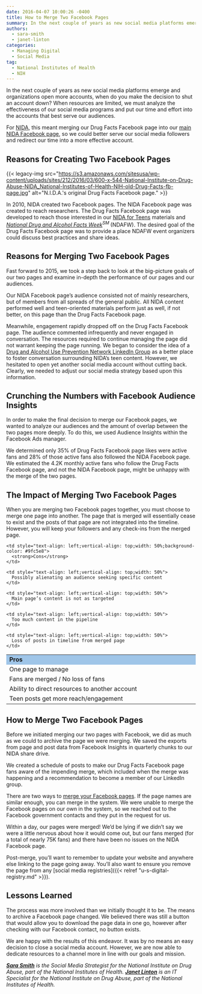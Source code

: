 ```yaml
---
date: 2016-04-07 10:00:26 -0400
title: How to Merge Two Facebook Pages
summary: In the next couple of years as new social media platforms emerge and organizations open more accounts, when do you make the decision to shut an account down? When resources are limited, we must analyze the effectiveness of our social media programs and put our time and effort into the accounts that best serve our
authors:
  - sara-smith
  - janet-linton
categories:
  - Managing Digital
  - Social Media
tag:
  - National Institutes of Health
  - NIH
---
```


In the next couple of years as new social media platforms emerge and organizations open more accounts, when do you make the decision to shut an account down? When resources are limited, we must analyze the effectiveness of our social media programs and put our time and effort into the accounts that best serve our audiences.

For [NIDA](https://www.drugabuse.gov/), this meant merging our Drug Facts Facebook page into our [main NIDA Facebook page](https://www.facebook.com/NIDANIH), so we could better serve our social media followers and redirect our time into a more effective account.

## Reasons for Creating Two Facebook Pages

{{< legacy-img src="https://s3.amazonaws.com/sitesusa/wp-content/uploads/sites/212/2016/03/600-x-544-National-Institute-on-Drug-Abuse-NIDA_National-Institutes-of-Health-NIH-old-Drug-Facts-fb-page.jpg" alt="N.I.D.A.'s original Drug Facts Facebook page." >}}

In 2010, NIDA created two Facebook pages. The NIDA Facebook page was created to reach researchers. The Drug Facts Facebook page was developed to reach those interested in our [NIDA for Teens](http://teens.drugabuse.gov/) materials and _[National Drug and Alcohol Facts Week](http://teens.drugabuse.gov/national-drug-alcohol-facts-week)<sup>SM </sup>_(NDAFW). The desired goal of the Drug Facts Facebook page was to provide a place NDAFW event organizers could discuss best practices and share ideas.

## Reasons for Merging Two Facebook Pages

Fast forward to 2015, we took a step back to look at the big-picture goals of our two pages and examine in-depth the performance of our pages and our audiences.

Our NIDA Facebook page’s audience consisted not of mainly researchers, but of members from all spreads of the general public. All NIDA content performed well and teen-oriented materials perform just as well, if not better, on this page than the Drug Facts Facebook page.

Meanwhile, engagement rapidly dropped off on the Drug Facts Facebook page. The audience commented infrequently and never engaged in conversation. The resources required to continue managing the page did not warrant keeping the page running. We began to consider the idea of a [Drug and Alcohol Use Prevention Network LinkedIn Group](https://www.linkedin.com/groups/8354318/profile) as a better place to foster conversation surrounding NIDA’s teen content. However, we hesitated to open yet another social media account without cutting back. Clearly, we needed to adjust our social media strategy based upon this information.

## Crunching the Numbers with Facebook Audience Insights

In order to make the final decision to merge our Facebook pages, we wanted to analyze our audiences and the amount of overlap between the two pages more deeply. To do this, we used Audience Insights within the Facebook Ads manager.

We determined only 35% of Drug Facts Facebook page likes were active fans and 28% of those active fans also followed the NIDA Facebook page. We estimated the 4.2K monthly active fans who follow the Drug Facts Facebook page, and not the NIDA Facebook page, might be unhappy with the merge of the two pages.

## The Impact of Merging Two Facebook Pages

When you are merging two Facebook pages together, you must choose to merge one page into another. The page that is merged will essentially cease to exist and the posts of that page are not integrated into the timeline. However, you will keep your followers and any check-ins from the merged page.

<table style="width: 100%;border: 1">
  <tr>
    <td style="text-align: left;vertical-align: top;width: 50%;background-color: #9fc5e8">
      <strong>Pros</strong>
    </td>
    
    <td style="text-align: left;vertical-align: top;width: 50%;background-color: #9fc5e8">
      <strong>Cons</strong>
    </td>
  </tr>
  
  <tr>
    <td style="text-align: left;vertical-align: top;width: 50%">
      One page to manage
    </td>
    
    <td style="text-align: left;vertical-align: top;width: 50%">
      Possibly alienating an audience seeking specific content
    </td>
  </tr>
  
  <tr>
    <td style="text-align: left;vertical-align: top;width: 50%">
      Fans are merged / No loss of fans
    </td>
    
    <td style="text-align: left;vertical-align: top;width: 50%">
      Main page’s content is not as targeted
    </td>
  </tr>
  
  <tr>
    <td style="text-align: left;vertical-align: top;width: 50%">
      Ability to direct resources to another account
    </td>
    
    <td style="text-align: left;vertical-align: top;width: 50%">
      Too much content in the pipeline
    </td>
  </tr>
  
  <tr>
    <td style="text-align: left;vertical-align: top;width: 50%">
      Teen posts get more reach/engagement
    </td>
    
    <td style="text-align: left;vertical-align: top;width: 50%">
      Loss of posts in timeline from merged page
    </td>
  </tr>
</table>

## How to Merge Two Facebook Pages

Before we initiated merging our two pages with Facebook, we did as much as we could to archive the page we were merging. We saved the exports from page and post data from Facebook Insights in quarterly chunks to our NIDA share drive.

We created a schedule of posts to make our Drug Facts Facebook page fans aware of the impending merge, which included when the merge was happening and a recommendation to become a member of our LinkedIn group.

There are two ways to [merge your Facebook pages](https://www.facebook.com/help/249601088403018). If the page names are similar enough, you can merge in the system. We were unable to merge the Facebook pages on our own in the system, so we reached out to the Facebook government contacts and they put in the request for us.

Within a day, our pages were merged! We’d be lying if we didn’t say we were a little nervous about how it would come out, but our fans merged (for a total of nearly 75K fans) and there have been no issues on the NIDA Facebook page.

Post-merge, you’ll want to remember to update your website and anywhere else linking to the page going away. You’ll also want to ensure you remove the page from any [social media registries]({{< relref "u-s-digital-registry.md" >}}).

## Lessons Learned

The process was more involved than we initially thought it to be. The means to archive a Facebook page changed. We believed there was still a button that would allow you to download the page data in one go, however after checking with our Facebook contact, no button exists.

We are happy with the results of this endeavor. It was by no means an easy decision to close a social media account. However, we are now able to dedicate resources to a channel more in line with our goals and mission.

_**[Sara Smith](https://www.linkedin.com/in/saramariecrocoll)** is the Social Media Strategist for the National Institute on Drug Abuse, part of the National Institutes of Health. **[Janet Linton](https://www.linkedin.com/in/janet-linton-b7aa6b16)** is an IT Specialist for the National Institute on Drug Abuse, part of the National Institutes of Health._